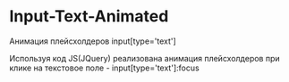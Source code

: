 # Input-Text-Animated
Анимация плейсхолдеров input[type='text'] 

Используя код JS(JQuery) реализована анимация плейсхолдеров при клике на текстовое поле - input[type='text']:focus
